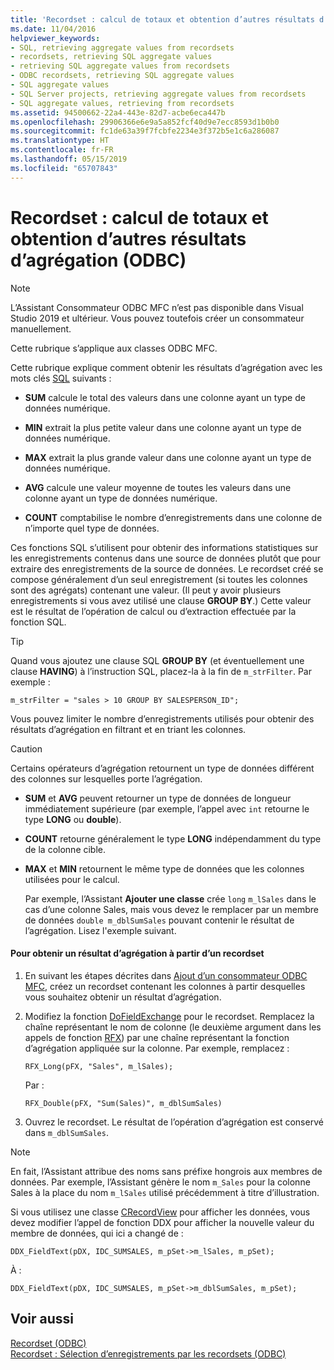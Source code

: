 ```yaml
---
title: 'Recordset : calcul de totaux et obtention d’autres résultats d’agrégation (ODBC)'
ms.date: 11/04/2016
helpviewer_keywords:
- SQL, retrieving aggregate values from recordsets
- recordsets, retrieving SQL aggregate values
- retrieving SQL aggregate values from recordsets
- ODBC recordsets, retrieving SQL aggregate values
- SQL aggregate values
- SQL Server projects, retrieving aggregate values from recordsets
- SQL aggregate values, retrieving from recordsets
ms.assetid: 94500662-22a4-443e-82d7-acbe6eca447b
ms.openlocfilehash: 29906366e6e9a5a852fcf40d9e7ecc8593d1b0b0
ms.sourcegitcommit: fc1de63a39f7fcbfe2234e3f372b5e1c6a286087
ms.translationtype: HT
ms.contentlocale: fr-FR
ms.lasthandoff: 05/15/2019
ms.locfileid: "65707843"
---
```

# <a name="recordset-obtaining-sums-and-other-aggregate-results-odbc"></a>Recordset : calcul de totaux et obtention d’autres résultats d’agrégation (ODBC)

> [!NOTE] 
> L’Assistant Consommateur ODBC MFC n’est pas disponible dans Visual Studio 2019 et ultérieur. Vous pouvez toutefois créer un consommateur manuellement.

Cette rubrique s’applique aux classes ODBC MFC.

Cette rubrique explique comment obtenir les résultats d’agrégation avec les mots clés [SQL](../../data/odbc/sql.md) suivants :

- **SUM** calcule le total des valeurs dans une colonne ayant un type de données numérique.

- **MIN** extrait la plus petite valeur dans une colonne ayant un type de données numérique.

- **MAX** extrait la plus grande valeur dans une colonne ayant un type de données numérique.

- **AVG** calcule une valeur moyenne de toutes les valeurs dans une colonne ayant un type de données numérique.

- **COUNT** comptabilise le nombre d’enregistrements dans une colonne de n’importe quel type de données.

Ces fonctions SQL s’utilisent pour obtenir des informations statistiques sur les enregistrements contenus dans une source de données plutôt que pour extraire des enregistrements de la source de données. Le recordset créé se compose généralement d’un seul enregistrement (si toutes les colonnes sont des agrégats) contenant une valeur. (Il peut y avoir plusieurs enregistrements si vous avez utilisé une clause **GROUP BY**.) Cette valeur est le résultat de l’opération de calcul ou d’extraction effectuée par la fonction SQL.

> [!TIP]
>  Quand vous ajoutez une clause SQL **GROUP BY** (et éventuellement une clause **HAVING**) à l’instruction SQL, placez-la à la fin de `m_strFilter`. Par exemple :

```
m_strFilter = "sales > 10 GROUP BY SALESPERSON_ID";
```

Vous pouvez limiter le nombre d’enregistrements utilisés pour obtenir des résultats d’agrégation en filtrant et en triant les colonnes.

> [!CAUTION]
>  Certains opérateurs d’agrégation retournent un type de données différent des colonnes sur lesquelles porte l’agrégation.

- **SUM** et **AVG** peuvent retourner un type de données de longueur immédiatement supérieure (par exemple, l’appel avec `int` retourne le type **LONG** ou **double**).

- **COUNT** retourne généralement le type **LONG** indépendamment du type de la colonne cible.

- **MAX** et **MIN** retournent le même type de données que les colonnes utilisées pour le calcul.

     Par exemple, l’Assistant **Ajouter une classe** crée `long` `m_lSales` dans le cas d’une colonne Sales, mais vous devez le remplacer par un membre de données `double m_dblSumSales` pouvant contenir le résultat de l’agrégation. Lisez l'exemple suivant.

#### <a name="to-obtain-an-aggregate-result-for-a-recordset"></a>Pour obtenir un résultat d’agrégation à partir d’un recordset

1. En suivant les étapes décrites dans [Ajout d’un consommateur ODBC MFC](../../mfc/reference/adding-an-mfc-odbc-consumer.md), créez un recordset contenant les colonnes à partir desquelles vous souhaitez obtenir un résultat d’agrégation.

1. Modifiez la fonction [DoFieldExchange](../../mfc/reference/crecordset-class.md#dofieldexchange) pour le recordset. Remplacez la chaîne représentant le nom de colonne (le deuxième argument dans les appels de fonction [RFX](../../data/odbc/record-field-exchange-using-rfx.md)) par une chaîne représentant la fonction d’agrégation appliquée sur la colonne. Par exemple, remplacez :

    ```
    RFX_Long(pFX, "Sales", m_lSales);
    ```

     Par :

    ```
    RFX_Double(pFX, "Sum(Sales)", m_dblSumSales)
    ```

1. Ouvrez le recordset. Le résultat de l’opération d’agrégation est conservé dans `m_dblSumSales`.

> [!NOTE]
>  En fait, l’Assistant attribue des noms sans préfixe hongrois aux membres de données. Par exemple, l’Assistant génère le nom `m_Sales` pour la colonne Sales à la place du nom `m_lSales` utilisé précédemment à titre d’illustration.

Si vous utilisez une classe [CRecordView](../../mfc/reference/crecordview-class.md) pour afficher les données, vous devez modifier l’appel de fonction DDX pour afficher la nouvelle valeur du membre de données, qui ici a changé de :

```
DDX_FieldText(pDX, IDC_SUMSALES, m_pSet->m_lSales, m_pSet);
```

À :

```
DDX_FieldText(pDX, IDC_SUMSALES, m_pSet->m_dblSumSales, m_pSet);
```

## <a name="see-also"></a>Voir aussi

[Recordset (ODBC)](../../data/odbc/recordset-odbc.md)<br/>
[Recordset : Sélection d’enregistrements par les recordsets (ODBC)](../../data/odbc/recordset-how-recordsets-select-records-odbc.md)